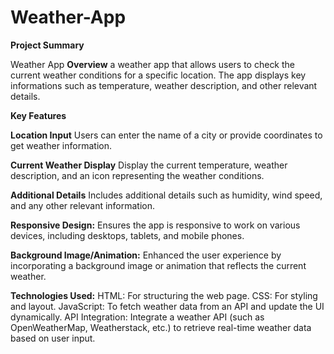 # Weather-App

**Project Summary**

Weather App
**Overview**
a weather app that allows users to check the current weather conditions for a specific location. The app displays key informations such as temperature, weather description, and other relevant details.

**Key Features**

**Location Input**
Users can enter the name of a city or provide coordinates to get weather information.



**Current Weather Display**
Display the current temperature, weather description, and an icon representing the weather conditions.

**Additional Details**
Includes additional details such as humidity, wind speed, and any other relevant information.

**Responsive Design:**
Ensures the app is responsive to work on various devices, including desktops, tablets, and mobile phones.

**Background Image/Animation:**
Enhanced  the user experience by incorporating a background image or animation that reflects the current weather.

**Technologies Used:**
HTML: For structuring the web page.
CSS: For styling and layout.
JavaScript: To fetch weather data from an API and update the UI dynamically.
API Integration:
Integrate a weather API (such as OpenWeatherMap, Weatherstack, etc.) to retrieve real-time weather data based on user input.


 
